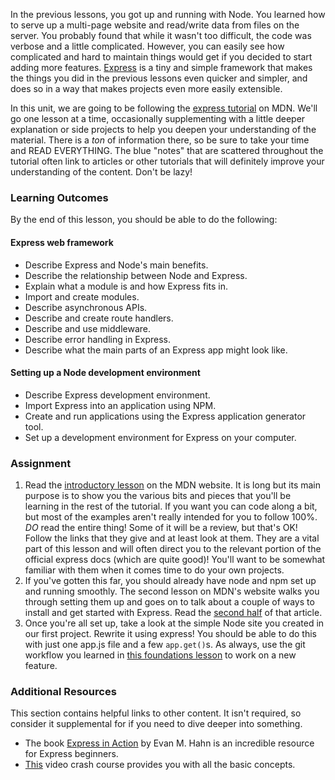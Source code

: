 In the previous lessons, you got up and running with Node. You learned how to serve up a multi-page website and read/write data from files on the server. You probably found that while it wasn't too difficult, the code was verbose and a little complicated.  However, you can easily see how complicated and hard to maintain things would get if you decided to start adding more features. [Express](https://expressjs.com/) is a tiny and simple framework that makes the things you did in the previous lessons even quicker and simpler, and does so in a way that makes projects even more easily extensible.

In this unit, we are going to be following the [express tutorial](https://developer.mozilla.org/en-US/docs/Learn/Server-side/Express_Nodejs) on MDN.  We'll go one lesson at a time, occasionally supplementing with a little deeper explanation or side projects to help you deepen your understanding of the material. There is a *ton* of information there, so be sure to take your time and READ EVERYTHING. The blue "notes" that are scattered throughout the tutorial often link to articles or other tutorials that will definitely improve your understanding of the content. Don't be lazy!

### Learning Outcomes
By the end of this lesson, you should be able to do the following:

#### Express web framework
- Describe Express and Node's main benefits.
- Describe the relationship between Node and Express.
- Explain what a module is and how Express fits in.
- Import and create modules.
- Describe asynchronous APIs.
- Describe and create route handlers.
- Describe and use middleware.
- Describe error handling in Express.
- Describe what the main parts of an Express app might look like.

#### Setting up a Node development environment
- Describe Express development environment.
- Import Express into an application using NPM.
- Create and run applications using the Express application generator tool.
- Set up a development environment for Express on your computer.


### Assignment

<div class="lesson-content__panel" markdown="1">

1. Read the [introductory lesson](https://developer.mozilla.org/en-US/docs/Learn/Server-side/Express_Nodejs/Introduction) on the MDN website.  It is long but its main purpose is to show you the various bits and pieces that you'll be learning in the rest of the tutorial.  If you want you can code along a bit, but most of the examples aren't really intended for you to follow 100%.
*DO* read the entire thing!  Some of it will be a review, but that's OK! Follow the links that they give and at least look at them.  They are a vital part of this lesson and will often direct you to the relevant portion of the official express docs (which are quite good)! You'll want to be somewhat familiar with them when it comes time to do your own projects.
2. If you've gotten this far, you should already have node and npm set up and running smoothly. The second lesson on MDN's website walks you through setting them up and goes on to talk about a couple of ways to install and get started with Express. Read the [second half](https://developer.mozilla.org/en-US/docs/Learn/Server-side/Express_Nodejs/development_environment) of that article.
3. Once you're all set up, take a look at the simple Node site you created in our first project. Rewrite it using express! You should be able to do this with just one app.js file and a few `app.get()`s.  As always, use the git workflow you learned in [this foundations lesson](https://www.theodinproject.com/paths/foundations/courses/foundations/lessons/dom-manipulation) to work on a new feature. 
</div>


### Additional Resources
This section contains helpful links to other content. It isn't required, so consider it supplemental for if you need to dive deeper into something.

- The book [Express in Action](https://www.manning.com/books/express-in-action?a_bid=fe3fcff7&a_aid=express-in-action) by Evan M. Hahn is an incredible resource for Express beginners.
- [This](https://www.youtube.com/watch?v=L72fhGm1tfE) video crash course provides you with all the basic concepts.
